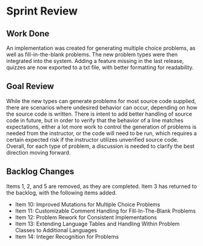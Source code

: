 # Sprint Review #

## Work Done ##

An implementation was created for generating multiple choice problems, as well as fill-in-the-blank problems. The new problem types were then integrated into the system. Adding a feature missing in the last release, quizzes are now exported to a txt file, with better formatting for readability.

## Goal Review ##

While the new types can generate problems for most source code supplied, there are scenarios where undesired behavior can occur, depending on how the source code is written. There is intent to add better handling of source code in future, but in order to verify that the behavior of a line matches expectations, either a lot more work to control the generation of problems is needed from the instructor, or the code will need to be run, which requires a certain expected risk if the instructor utilizes unverified source code. Overall, for each type of problem, a discussion is needed to clarify the best direction moving forward.

## Backlog Changes ##

Items 1, 2, and 5 are removed, as they are completed. Item 3 has returned to the backlog, with the following items added.

- Item 10: Improved Mutations for Multiple Choice Problems
- Item 11: Customizable Comment Handling for Fill-In-The-Blank Problems
- Item 12: Problem Rework for Consistent Implementations
- Item 13: Extending Language Tables and Handling Within Problem Classes to Additional Languages
- Item 14: Integer Recognition for Problems
